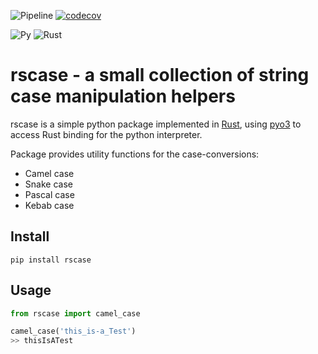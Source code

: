 ![Pipeline](https://github.com/sondrelg/rscase/workflows/Pipeline/badge.svg)
[![codecov](https://codecov.io/gh/sondrelg/rscase/branch/master/graph/badge.svg)](https://codecov.io/gh/sondrelg/rscase)

![Py](https://img.shields.io/badge/Python-v3.8-blue.svg)
![Rust](https://img.shields.io/badge/Rust-v1.41.0-orange.svg)


# rscase - a small collection of string case manipulation helpers

rscase is a simple python package implemented in [Rust](https://www.rust-lang.org/learn), using [pyo3](https://github.com/PyO3/pyo3) to access Rust binding for the python interpreter. 

Package provides utility functions for the case-conversions:

- Camel case
- Snake case
- Pascal case
- Kebab case

## Install 

```shell
pip install rscase
```

## Usage

```python
from rscase import camel_case

camel_case('this_is-a_Test')
>> thisIsATest
```
